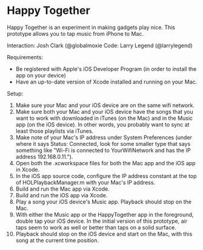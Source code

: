 Happy Together
==============

Happy Together is an experiment in making gadgets play nice. This prototype allows you to tap music from iPhone to Mac.

Interaction: Josh Clark (@globalmoxie
Code: Larry Legend (@larrylegend)

Requirements:

- Be registered with Apple's iOS Developer Program (in order to install the app on your device)
- Have an up-to-date version of Xcode installed and running on your Mac.

Setup:

1. Make sure your Mac and your iOS device are on the same wifi network.
2. Make sure both your Mac and your iOS device have the songs that you want to work with downloaded in iTunes (on the Mac) and in the Music app (on the iOS device). In other words, you probably want to sync at least those playlists via iTunes.
3. Make note of your Mac's IP address under System Preferences (under where it says Status: Connected, look for some smaller type that says something like "Wi-Fi is connected to YourWifiNetwork and has the IP address 192.168.0.11.").
4. Open both the .xcworkspace files for both the Mac app and the iOS app in Xcode.
5. In the iOS app source code, configure the IP address constant at the top of HOLPlaybackManager.m with your Mac's IP address.
6. Build and run the Mac app via Xcode.
7. Build and run the iOS app via Xcode.
8. Play a song your iOS device's Music app. Playback should stop on the Mac.
9. With either the Music app or the HappyTogether app in the foreground, double tap your iOS device. In the initial version of this prototype, air taps seem to work as well or better than taps on a solid surface.
10. Playback should stop on the iOS device and start on the Mac, with this song at the current time position.
